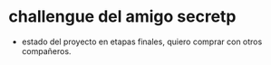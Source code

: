 <h1> challengue del amigo secretp </h1>

- estado del proyecto en etapas finales, quiero comprar con otros compañeros.
  
